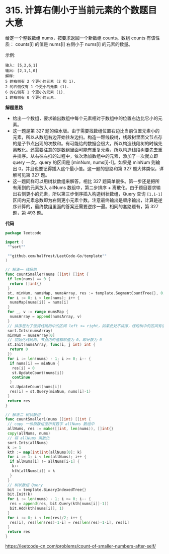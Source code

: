 # 315. 计算右侧小于当前元素的个数**题目大意**  

给定一个整数数组 nums，按要求返回一个新数组 counts。数组 counts 有该性质： counts[i] 的值是 nums[i] 右侧小于 nums[i] 的元素的数量。

示例:

```
输入: [5,2,6,1]
输出: [2,1,1,0] 
解释:
5 的右侧有 2 个更小的元素 (2 和 1).
2 的右侧仅有 1 个更小的元素 (1).
6 的右侧有 1 个更小的元素 (1).
1 的右侧有 0 个更小的元素.
```

**解题思路**  

- 给出一个数组，要求输出数组中每个元素相对于数组中的位置右边比它小的元素。
- 这一题是第 327 题的缩水版。由于需要找数组位置右边比当前位置元素小的元素，所以从数组右边开始往左边扫。构造一颗线段树，线段树里面父节点存的是子节点出现的次数和。有可能给的数据会很大，所以构造线段树的时候先离散化。还需要注意的是数组里面可能有重复元素，所以构造线段树要先去重并排序。从右往左扫的过程中，依次添加数组中的元素，添加了一次就立即 query 一次。query 的区间是 [minNum, nums[i]-1]。如果是 minNum 则输出 0，并且也要记得插入这个最小值。这一题的思路和第 327 题大体类似，详解可见第 327 题。
- 这一题同样可以用树状数组来解答。相比 327 题简单很多。第一步还是把所有用到的元素放入 allNums 数组中，第二步排序 + 离散化。由于题目要求输出右侧更小的元素，所以第三步倒序插入构造树状数组，Query 查询 `[1,i-1]` 区间内元素总数即为右侧更小元素个数。注意最终输出是顺序输出，计算是逆序计算的，最终数组里面的答案还需要逆序一遍。相同的套路题有，第 327 题，第 493 题。

**代码** 

```go
package leetcode

import (
 ""sort""

 ""github.com/halfrost/LeetCode-Go/template""
)

// 解法一 线段树
func countSmaller(nums []int) []int {
 if len(nums) == 0 {
  return []int{}
 }
 st, minNum, numsMap, numsArray, res := template.SegmentCountTree{}, 0, make(map[int]int, 0), []int{}, make([]int, len(nums))
 for i := 0; i < len(nums); i++ {
  numsMap[nums[i]] = nums[i]
 }
 for _, v := range numsMap {
  numsArray = append(numsArray, v)
 }
 // 排序是为了使得线段树中的区间 left <= right，如果此处不排序，线段树中的区间有很多不合法。
 sort.Ints(numsArray)
 minNum = numsArray[0]
 // 初始化线段树，节点内的值都赋值为 0，即计数为 0
 st.Init(numsArray, func(i, j int) int {
  return 0
 })
 for i := len(nums) - 1; i >= 0; i-- {
  if nums[i] == minNum {
   res[i] = 0
   st.UpdateCount(nums[i])
   continue
  }
  st.UpdateCount(nums[i])
  res[i] = st.Query(minNum, nums[i]-1)
 }
 return res
}

// 解法二 树状数组
func countSmaller1(nums []int) []int {
 // copy 一份原数组至所有数字 allNums 数组中
 allNums, res := make([]int, len(nums)), []int{}
 copy(allNums, nums)
 // 将 allNums 离散化
 sort.Ints(allNums)
 k := 1
 kth := map[int]int{allNums[0]: k}
 for i := 1; i < len(allNums); i++ {
  if allNums[i] != allNums[i-1] {
   k++
   kth[allNums[i]] = k
  }
 }
 // 树状数组 Query
 bit := template.BinaryIndexedTree{}
 bit.Init(k)
 for i := len(nums) - 1; i >= 0; i-- {
  res = append(res, bit.Query(kth[nums[i]]-1))
  bit.Add(kth[nums[i]], 1)
 }
 for i := 0; i < len(res)/2; i++ {
  res[i], res[len(res)-1-i] = res[len(res)-1-i], res[i]
 }
 return res
}
```

https://leetcode-cn.com/problems/count-of-smaller-numbers-after-self/